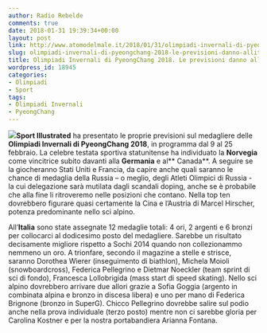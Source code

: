 ```yaml
---
author: Radio Rebelde
comments: true
date: 2018-01-31 19:39:34+00:00
layout: post
link: http://www.atomodelmale.it/2018/01/31/olimpiadi-invernali-di-pyeongchang-2018-le-previsioni-danno-allitalia-4-ori/
slug: olimpiadi-invernali-di-pyeongchang-2018-le-previsioni-danno-allitalia-4-ori
title: Olimpiadi Invernali di PyeongChang 2018. Le previsioni danno all'Italia 4 ori
wordpress_id: 18945
categories:
- Olimpiadi
- Sport
tags:
- Olimpiadi Invernali
- PyeongChang
---
```


**![](http://www.atomodelmale.it/wp-content/uploads/2018/01/1200px-PyeongChang_2018_Winter_Olympics.svg_-300x300.png)Sport Illustrated** ha presentato le proprie previsioni sul medagliere delle **Olimpiadi Invernali di PyeongChang 2018**, in programma dal 9 al 25 febbraio. La celebre testata sportiva statunitense ha individuato la **Norvegia** come vincitrice subito davanti alla **Germania** e al** Canada**.
A seguire se la giocheranno Stati Uniti e Francia, da capire anche quali saranno le chance di medaglia della Russia – o meglio, degli Atleti Olimpici di Russia - la cui delegazione sarà mutilata dagli scandali doping, anche se è probabile che alla fine li ritroveremo nelle posizioni che contano. Nella top ten dovrebbero figurare quasi certamente la Cina e l’Austria di Marcel Hirscher, potenza predominante nello sci alpino.

All’**Italia** sono state assegnate 12 medaglie totali: 4 ori, 2 argenti e 6 bronzi per collocarci al dodicesimo posto del medagliere. Sarebbe un risultato decisamente migliore rispetto a Sochi 2014 quando non collezionammo nemmeno un oro. A trionfare, secondo il magazine a stelle e strisce, saranno Dorothea Wierer (inseguimento di biathlon), Michela Moioli (snowboardcross), Federica Pellegrino e Dietmar Noeckler (team sprint di sci di fondo), Francesca Lollobrigida (mass start di speed skating). Nello sci alpino dovrebbero arrivare due allori grazie a Sofia Goggia (argento in combinata alpina e bronzo in discesa libera) e uno per mano di Federica Brignone (bronzo in SuperG). Chicco Pellegrino dovrebbe salire sul podio anche nella prova individuale (terzo posto) mentre non ci sarebbe gloria per Carolina Kostner e per la nostra portabandiera Arianna Fontana.
